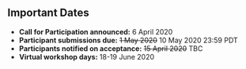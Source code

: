 ## Important Dates

- **Call for Participation announced:** 6 April 2020
- **Participant submissions due:** ~~1 May 2020~~ 10 May 2020 23:59 PDT
- **Participants notified on acceptance:** ~~15 April 2020~~ TBC
- **Virtual workshop days:** 18-19 June 2020
